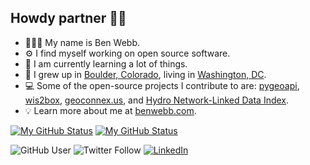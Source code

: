 ## Howdy partner 👋🏻

- 👨🏻‍💻 My name is Ben Webb. 
- ⚙️ I find myself working on open source software. 
- 🌱 I am currently learning a lot of things.
- 📍 I grew up in [Boulder, Colorado](https://river-runner.geoconnex.us/?lng=-105.27&lat=40.01), living in [Washington, DC](https://gis.cgs.earth/portal/apps/webappviewer/index.html?id=41e8676b373344dfab9733b4d8f32837&marker=-77.03866506139542%2C38.93067526371458%2C%2C%2C%2C&markertemplate=%7B%22title%22%3A%22WASHINGTON%20AQUEDUCT%20DIVISION.%22%2C%22longitude%22%3A-77.03866506139542%2C%22latitude%22%3A38.93067526371458%2C%22isIncludeShareUrl%22%3Atrue%7D&level=13).
- 💻 Some of the open-source projects I contribute to are: [pygeoapi](http://pygeoapi.io/), [wis2box](https://docs.wis2box.wis.wmo.int/en/latest/), [geoconnex.us](https://geoconnex.us/), and [Hydro Network-Linked Data Index](https://waterdata.usgs.gov/blog/nldi-intro/).
- 💡 Learn more about me at [benwebb.com](https://benwebb.com/).

[![My GitHub Status](https://github-readme-stats.vercel.app/api?username=webb-ben&show_icons=true&hide_border=true&theme=vue-dark#gh-dark-mode-only)](https://github.com/webb-ben/github-readme-stats#gh-dark-mode-only)
[![My GitHub Status](https://github-readme-stats.vercel.app/api?username=webb-ben&show_icons=true&hide_border=true&theme=vue#gh-light-mode-only)](https://github.com/webb-ben/github-readme-stats#gh-light-mode-only)

![GitHub User](https://img.shields.io/github/stars/webb-ben?affiliations=OWNER%2CCOLLABORATOR%2CORGANIZATION_MEMBER&style=social)
![Twitter Follow](https://img.shields.io/twitter/follow/neb_webb?color=%239cf&style=social)
[![LinkedIn](https://img.shields.io/badge/LinkedIn-0077B5?logo=linkedin&logoColor=white&style=flat-square&link=https://www.linkedin.com/in/ben-webb-654b8715b/)](https://www.linkedin.com/in/ben-webb-654b8715b/)

<!--
**webb-ben/webb-ben** is a ✨ _special_ ✨ repository because its `README.md` (this file) appears on your GitHub profile.

Here are some ideas to get you started:

- 🔭 I’m currently working on ...
 ...
- 👯 I’m looking to collaborate on ...
- 🤔 I’m looking for help with ...
 Ask me about ...
- 📫 How to reach me: ...
- 😄 Pronouns: ...
- ⚡ Fun fact: ...
-->
